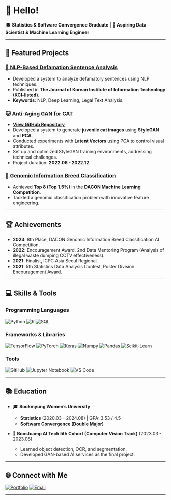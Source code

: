 # 👋 Hello!

🎓 **Statistics & Software Convergence Graduate** | 🎯 **Aspiring Data Scientist & Machine Learning Engineer**

---

## 🚀 Featured Projects

### [📁 NLP-Based Defamation Sentence Analysis](https://www.dbpia.co.kr/Journal/articleDetail?nodeId=NODE11481224)
- Developed a system to analyze defamatory sentences using NLP techniques.
- Published in **The Journal of Korean Institute of Information Technology (KCI-listed)**.
- **Keywords**: NLP, Deep Learning, Legal Text Analysis.

### [🐱 Anti-Aging GAN for CAT](https://github.com/noooey/AntiAginGAN-for-Cat.git)
- **[View GitHub Repository](https://github.com/noooey/AntiAginGAN-for-Cat.git)**  
- Developed a system to generate **juvenile cat images** using **StyleGAN** and **PCA**.  
- Conducted experiments with **Latent Vectors** using PCA to control visual attributes.  
- Set up and optimized StyleGAN training environments, addressing technical challenges.  
- Project duration: **2022.06 - 2022.12**.  

### [🌾 Genomic Information Breed Classification](https://dacon.io/competitions/official/236035/codeshare/7464?page=2&dtype=recent)
- Achieved **Top 8 (Top 1.5%)** in the **DACON Machine Learning Competition**.
- Tackled a genomic classification problem with innovative feature engineering.
---

## 🏆 Achievements

- **2023**: 8th Place, DACON Genomic Information Breed Classification AI Competition.
- **2022**: Encouragement Award, 2nd Data Mentoring Program (Analysis of illegal waste dumping CCTV effectiveness).
- **2021**: Finalist, ICPC Asia Seoul Regional.
- **2021**: 5th Statistics Data Analysis Contest, Poster Division Encouragement Award.

---

## 💻 Skills & Tools

### Programming Languages
![Python](https://img.shields.io/badge/-Python-3776AB?logo=python&logoColor=white)
![R](https://img.shields.io/badge/-R-276DC3?logo=r&logoColor=white)
![SQL](https://img.shields.io/badge/-SQL-4479A1?logo=mysql&logoColor=white)

### Frameworks & Libraries
![TensorFlow](https://img.shields.io/badge/-TensorFlow-FF6F00?logo=tensorflow&logoColor=white)
![PyTorch](https://img.shields.io/badge/-PyTorch-EE4C2C?logo=pytorch&logoColor=white)
![Keras](https://img.shields.io/badge/-Keras-D00000?logo=keras&logoColor=white)
![Numpy](https://img.shields.io/badge/-Numpy-013243?logo=numpy&logoColor=white)
![Pandas](https://img.shields.io/badge/-Pandas-150458?logo=pandas&logoColor=white)
![Scikit-Learn](https://img.shields.io/badge/-Scikit--Learn-F7931E?logo=scikit-learn&logoColor=white)

### Tools
![GitHub](https://img.shields.io/badge/-GitHub-181717?logo=github&logoColor=white)
![Jupyter Notebook](https://img.shields.io/badge/-Jupyter-F37626?logo=jupyter&logoColor=white)
![VS Code](https://img.shields.io/badge/-VS%20Code-007ACC?logo=visual-studio-code&logoColor=white)

---

## 📚 Education

- 🎓 **Sookmyung Women’s University**  
  - **Statistics** (2020.03 - 2024.08) | GPA: 3.53 / 4.5  
  - **Software Convergence (Double Major)**  

- 📖 **Boostcamp AI Tech 5th Cohort (Computer Vision Track)** (2023.03 - 2023.08)  
  - Learned object detection, OCR, and segmentation.
  - Developed GAN-based AI services as the final project.

---

## 🌐 Connect with Me

[![Portfolio](https://img.shields.io/badge/-Portfolio-FF5722?style=flat-square&logo=Google-Chrome&logoColor=white)](https://sly-quark-313.notion.site/a851b28daf6d4fb3bfc534468ef9d21c?pvs=4)
[![Email](https://img.shields.io/badge/-Email-D14836?style=flat-square&logo=Gmail&logoColor=white)](mailto:kijh30123@naver.com) 

---

